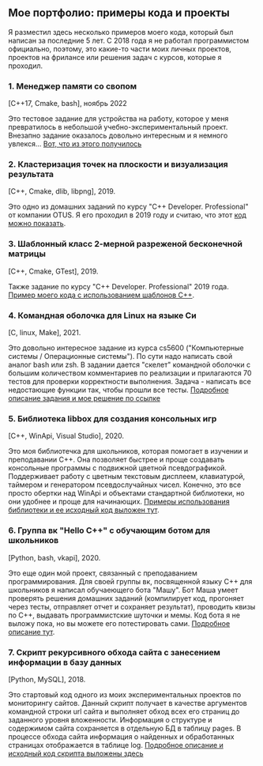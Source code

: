 ## Мое портфолио: примеры кода и проекты
Я разместил здесь несколько примеров моего кода, который был написан за последние 5 лет. С 2018 года я не работал программистом официально, поэтому, это какие-то части моих личных проектов, проектов на фрилансе или решения задач с курсов, которые я проходил.

### 1. Менеджер памяти со свопом
[C++17, Cmake, bash], ноябрь 2022 

Это тестовое задание для устройства на работу, которое у меня превратилось в небольшой учебно-экспериментальный проект. Внезапно задание оказалось довольно интересным и я немного увлекся... [Вот, что из этого получилось](https://github.com/zazicam/memory_manager_with_swap)

### 2. Кластеризация точек на плоскости и визуализация результата 
[C++, Cmake, dlib, libpng], 2019. 

Это одно из домашних заданий по курсу "С++ Developer. Professional" от компании OTUS. Я его проходил в 2019 году и считаю, что этот [код можно показать](https://github.com/zazicam/otus-cpp-hw15).

### 3. Шаблонный класс 2-мерной разреженой бесконечной матрицы 
[С++, Cmake, GTest], 2019.

Также задание по курсу "С++ Developer. Professional" 2019 года. [Пример моего кода с использованием шаблонов С++](https://github.com/zazicam/otus-cpp-hw6).

### 4. Командная оболочка для Linux на языке Си
[C, linux, Make], 2021.

Это довольно интересное задание из курса cs5600 ("Компьютерные системы / Операционные системы"). По сути надо написать свой аналог bash или zsh. В задании дается "скелет" командной оболочки с большим количеством комментариев по реализации и прилагаются 70 тестов для проверки корректности выполнения. Задача - написать все недостающие функции так, чтобы прошли все тесты. [Подробное описание задания и мое решение по ссылке](https://github.com/zazicam/simple-shell)

### 5. Библиотека libbox для создания консольных игр
[C++, WinApi, Visual Studio], 2020.

Это моя библиотечка для школьников, которая помогает в изучении и преподавании С++. Она позволяет быстрее и проще создавать консольные программы с подвижной цветной псевдографикой. Поддерживает работу с цветным текстовым дисплеем, клавиатурой, таймером и генератором псевдослучайных чисел. Конечно, это все просто обертки над WinApi и объектами стандартной библиотеки, но они удобнее и проще для начинающих. [Примеры использования библиотеки и ее исходный код  выложен тут](https://github.com/zazicam/libbox).

### 6. Группа вк "Hello С++" c обучающим ботом для школьников
[Python, bash, vkapi], 2020.

Это еще один мой проект, связанный с преподаванием программирования. Для своей группы вк, посвященной языку С++ для школьников я написал обучаеющего бота "Машу". Бот Маша умеет проверять решения домашних заданий (компилирует код, прогоняет через тесты, отправляет отчет и сохраняет результат), проводить квизы по С++, выдавать программистские шуточки и мемы. Код бота я не выложу пока, но вы можете его потестировать сами. [Подробное описание тут](https://github.com/zazicam/my_portfolio/blob/main/texts/vkbot.md).

### 7. Скрипт рекурсивного обхода сайта c занесением информации в базу данных
[Python, MySQL], 2018.

Это стартовый код одного из моих экспериментальных проектов по мониторингу сайтов. Данный скрипт получает в качестве аргументов командной строки url сайта и выполняет обход всех его страниц до заданного уровня вложенности. Информация о структуре и содержимом сайта сохраняется в отдельную БД в таблицу pages. В процессе обхода сайта информация о найденных и обработанных страницах отображается в таблице log. [Подробное описание и исходный код скрипта выложены здесь](https://github.com/zazicam/webot)
